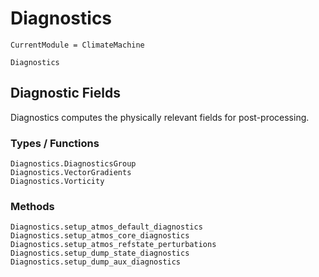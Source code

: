 # Diagnostics

```@meta
CurrentModule = ClimateMachine
```

```@docs
Diagnostics
```

## Diagnostic Fields

Diagnostics computes the physically relevant fields for post-processing.

### Types / Functions

```@docs
Diagnostics.DiagnosticsGroup
Diagnostics.VectorGradients
Diagnostics.Vorticity
```

### Methods

```@docs
Diagnostics.setup_atmos_default_diagnostics
Diagnostics.setup_atmos_core_diagnostics
Diagnostics.setup_atmos_refstate_perturbations
Diagnostics.setup_dump_state_diagnostics
Diagnostics.setup_dump_aux_diagnostics
```
